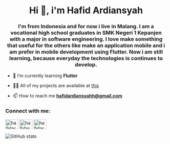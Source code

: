 <h1 align="center">Hi 👋, i'm Hafid Ardiansyah</h1>
<h3 align="center">I'm from Indonesia and for now i live in Malang. I am a vocational high school graduates in SMK Negeri 1 Kepanjen with a major in software engineering. I love make something that useful for the others like make an application mobile and i am prefer in mobile development using Flutter. Now i am still learning, because everyday the technologies is continues to develop.
</h3>

- 🌱 I’m currently learning **Flutter**

- 👨‍💻 All of my projects are available at [this](https://hafidardiansyah.github.io/porfolio/)

- 📫 How to reach me **hafidardiansyahh@gmail.com**

<h3 align="left">Connect with me:</h3>
<p align="left">
<a href="https://linkedin.com/in/hafidardiansyahh" target="blank"><img align="center" src="https://cdn.jsdelivr.net/npm/simple-icons@3.0.1/icons/linkedin.svg" alt="hafidardiansyahh" height="30" width="40" /></a>
  <a href="https://dribbble.com/hafidardiansyah" target="blank"><img align="center" src="https://cdn.jsdelivr.net/npm/simple-icons@3.0.1/icons/dribbble.svg" alt="hafidardiansyahh" height="30" width="40" /></a>
  <a href="https://instagram.com/dev.hafid" target="blank"><img align="center" src="https://cdn.jsdelivr.net/npm/simple-icons@3.0.1/icons/instagram.svg" alt="hafidardiansyahh" height="30" width="40" /></a>
</p>



![GitHub stats](https://github-readme-stats.vercel.app/api?username=hafidardiansyah&show_icons=true)  
